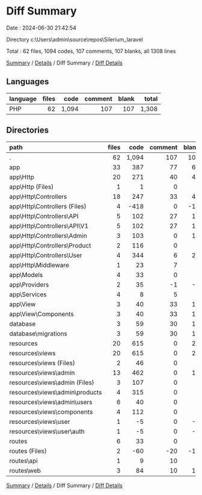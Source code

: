 # Diff Summary

Date : 2024-06-30 21:42:54

Directory c:\\Users\\admin\\source\\repos\\Silerium_laravel

Total : 62 files,  1094 codes, 107 comments, 107 blanks, all 1308 lines

[Summary](results.md) / [Details](details.md) / Diff Summary / [Diff Details](diff-details.md)

## Languages
| language | files | code | comment | blank | total |
| :--- | ---: | ---: | ---: | ---: | ---: |
| PHP | 62 | 1,094 | 107 | 107 | 1,308 |

## Directories
| path | files | code | comment | blank | total |
| :--- | ---: | ---: | ---: | ---: | ---: |
| . | 62 | 1,094 | 107 | 107 | 1,308 |
| app | 33 | 387 | 77 | 67 | 531 |
| app\\Http | 20 | 271 | 40 | 45 | 356 |
| app\\Http (Files) | 1 | 1 | 0 | 0 | 1 |
| app\\Http\\Controllers | 18 | 247 | 33 | 41 | 321 |
| app\\Http\\Controllers (Files) | 4 | -418 | 0 | -14 | -432 |
| app\\Http\\Controllers\\API | 5 | 102 | 27 | 13 | 142 |
| app\\Http\\Controllers\\API\\V1 | 5 | 102 | 27 | 13 | 142 |
| app\\Http\\Controllers\\Admin | 3 | 103 | 0 | 12 | 115 |
| app\\Http\\Controllers\\Product | 2 | 116 | 0 | 8 | 124 |
| app\\Http\\Controllers\\User | 4 | 344 | 6 | 22 | 372 |
| app\\Http\\Middleware | 1 | 23 | 7 | 4 | 34 |
| app\\Models | 4 | 33 | 0 | 4 | 37 |
| app\\Providers | 2 | 35 | -1 | -1 | 33 |
| app\\Services | 4 | 8 | 5 | 4 | 17 |
| app\\View | 3 | 40 | 33 | 15 | 88 |
| app\\View\\Components | 3 | 40 | 33 | 15 | 88 |
| database | 3 | 59 | 30 | 12 | 101 |
| database\\migrations | 3 | 59 | 30 | 12 | 101 |
| resources | 20 | 615 | 0 | 25 | 640 |
| resources\\views | 20 | 615 | 0 | 25 | 640 |
| resources\\views (Files) | 2 | 46 | 0 | 1 | 47 |
| resources\\views\\admin | 13 | 462 | 0 | 16 | 478 |
| resources\\views\\admin (Files) | 3 | 107 | 0 | 5 | 112 |
| resources\\views\\admin\\products | 4 | 315 | 0 | 6 | 321 |
| resources\\views\\admin\\users | 6 | 40 | 0 | 5 | 45 |
| resources\\views\\components | 4 | 112 | 0 | 9 | 121 |
| resources\\views\\user | 1 | -5 | 0 | -1 | -6 |
| resources\\views\\user\\auth | 1 | -5 | 0 | -1 | -6 |
| routes | 6 | 33 | 0 | 3 | 36 |
| routes (Files) | 2 | -60 | -20 | -16 | -96 |
| routes\\api | 1 | 9 | 10 | 4 | 23 |
| routes\\web | 3 | 84 | 10 | 15 | 109 |

[Summary](results.md) / [Details](details.md) / Diff Summary / [Diff Details](diff-details.md)